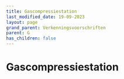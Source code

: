 ```yaml
---
title: Gascompressiestation
last_modified_date: 19-09-2023
layout: page
grand_parent: Verkenningsvoorschriften
parent: G
has_children: false
---
```


Gascompressiestation
====================

